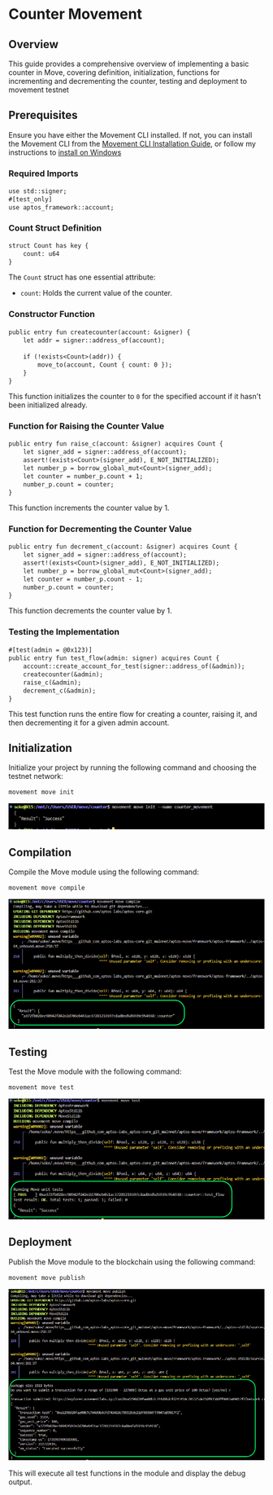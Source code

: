 # Counter Movement
## Overview
This guide provides a comprehensive overview of implementing a basic counter in Move, covering definition, initialization, functions for incrementing and decrementing the counter, testing and deployment to movement testnet

## Prerequisites
Ensure you have either the Movement CLI installed. If not, you can install  the Movement CLI from the [Movement CLI Installation Guide](https://movement.dev/docs/movement-cli), or follow my instructions to [install on Windows](https://github.com/soke-dev/100-days-of-move/blob/main/docs/MoveCLIonWSL.md)

### Required Imports
```move
use std::signer;
#[test_only]
use aptos_framework::account;
```

### Count Struct Definition
```move
struct Count has key {
    count: u64
}
```
The `Count` struct has one essential attribute:

- `count`: Holds the current value of the counter.

### Constructor Function
```move
public entry fun createcounter(account: &signer) {
    let addr = signer::address_of(account);
    
    if (!exists<Count>(addr)) {
        move_to(account, Count { count: 0 });
    }
}
```
This function initializes the counter to `0` for the specified account if it hasn't been initialized already.

### Function for Raising the Counter Value
```move
public entry fun raise_c(account: &signer) acquires Count {
    let signer_add = signer::address_of(account);
    assert!(exists<Count>(signer_add), E_NOT_INITIALIZED);
    let number_p = borrow_global_mut<Count>(signer_add);
    let counter = number_p.count + 1;
    number_p.count = counter;
}
```
This function increments the counter value by 1.

### Function for Decrementing the Counter Value
```move
public entry fun decrement_c(account: &signer) acquires Count {
    let signer_add = signer::address_of(account);
    assert!(exists<Count>(signer_add), E_NOT_INITIALIZED);
    let number_p = borrow_global_mut<Count>(signer_add);
    let counter = number_p.count - 1;
    number_p.count = counter;
}
```
This function decrements the counter value by 1.

### Testing the Implementation
```move
#[test(admin = @0x123)]
public entry fun test_flow(admin: signer) acquires Count {
    account::create_account_for_test(signer::address_of(&admin));
    createcounter(&admin);
    raise_c(&admin);
    decrement_c(&admin);
}
```
This test function runs the entire flow for creating a counter, raising it, and then decrementing it for a given admin account.


## Initialization
Initialize your project by running the following command and choosing the testnet network:
```bash
movement move init
```
![Movement CLI Initialization Screenshot](./screenshots/movement_init.png)

## Compilation
Compile the Move module using the following command:
```bash
movement move compile
```
![Movement CLI Compilation Screenshot](./screenshots/movement_compile.png)

## Testing
Test the Move module with the following command:
```bash
movement move test
```
![Movement CLI Testing Screenshot](./screenshots/movement_test.png)

## Deployment
Publish the Move module to the blockchain using the following command:
```bash
movement move publish
```
![Movement CLI Publish Screenshot](./screenshots/movement_publish.png)

This will execute all test functions in the module and display the debug output.